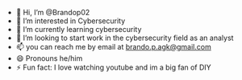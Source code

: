 - 👋 Hi, I’m @Brandop02
- 👀 I’m interested in Cybersecurity
- 🌱 I’m currently learning cybersecurity
- 💞️ I’m looking to start work in the cybersecurity field as an analyst 
- 📫 you can reach me by email at brando.p.agk@gmail.com
- 😄 Pronouns he/him
- ⚡ Fun fact: I love watching youtube and im a big fan of DIY 

<!---
Brandop02/Brandop02 is a ✨ special ✨ repository because its `README.md` (this file) appears on your GitHub profile.
You can click the Preview link to take a look at your changes.
--->
